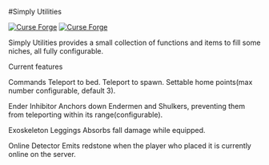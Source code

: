 #Simply Utilities

[![Curse Forge](http://cf.way2muchnoise.eu/simply-utilities.svg)](https://minecraft.curseforge.com/projects/simply-utilities)
[![Curse Forge](http://cf.way2muchnoise.eu/versions/simply-utilities.svg)](https://minecraft.curseforge.com/projects/simply-utilities)

Simply Utilities provides a small collection of functions and items to fill some niches, all fully configurable.

Current features

Commands
    Teleport to bed.
    Teleport to spawn.
    Settable home points(max number configurable, default 3).

Ender Inhibitor
    Anchors down Endermen and Shulkers, preventing them from teleporting within its range(configurable).

Exoskeleton Leggings
    Absorbs fall damage while equipped.

Online Detector
    Emits redstone when the player who placed it is currently online on the server.
 
